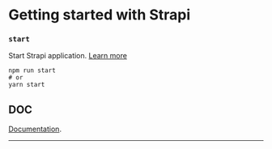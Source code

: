 #  Getting started with Strapi

### `start`

Start Strapi application. [Learn more](https://docs.strapi.io/developer-docs/latest/developer-resources/cli/CLI.html#strapi-start)

```
npm run start
# or
yarn start
```
##  DOC

[Documentation](https://docs.strapi.io/developer-docs/latest/setup-deployment-guides/deployment.html).

---
